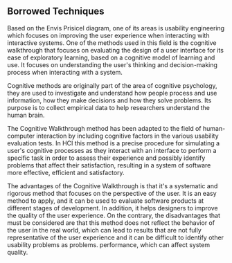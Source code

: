 ## Borrowed Techniques
Based on the Envis Prisicel diagram, one of its areas is usability engineering which focuses on improving the user experience when interacting with interactive systems. One of the methods used in this field is the cognitive walkthrough that focuses on evaluating the design of a user interface for its ease of exploratory learning, based on a cognitive model of learning and use. It focuses on understanding the user's thinking and decision-making process when interacting with a system.

Cognitive methods are originally part of the area of cognitive psychology, they are used to investigate and understand how people process and use information, how they make decisions and how they solve problems. Its purpose is to collect empirical data to help researchers understand the human brain.

The Cognitive Walkthrough method has been adapted to the field of human-computer interaction by including cognitive factors in the various usability evaluation tests. In HCI this method is a precise procedure for simulating a user's cognitive processes as they interact with an interface to perform a specific task in order to assess their experience and possibly identify problems that affect their satisfaction, resulting in a system of software more effective, efficient and satisfactory.

The advantages of the Cognitive Walkthrough is that it's a systematic and rigorous method that focuses on the perspective of the user. It is an easy method to apply, and it can be used to evaluate software products at different stages of development. In addition, it helps designers to improve the quality of the user experience. On the contrary, the disadvantages that must be considered are that this method does not reflect the behavior of the user in the real world, which can lead to results that are not fully representative of the user experience and it can be difficult to identify other usability problems as problems. performance, which can affect system quality.

